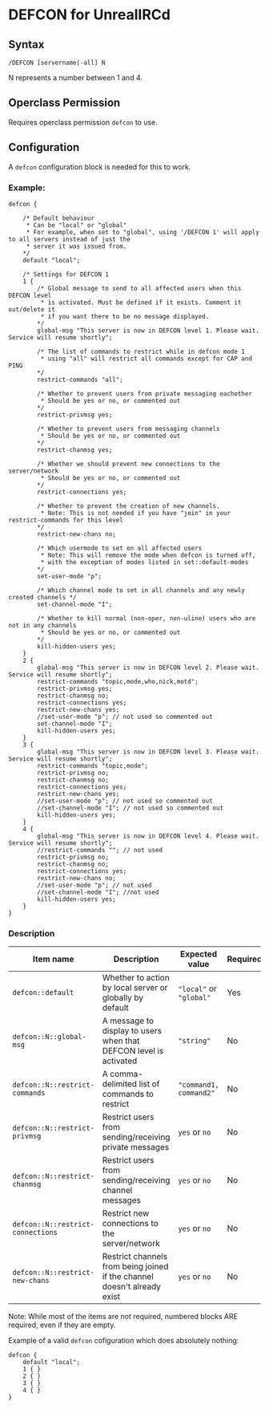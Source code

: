 # DEFCON for UnrealIRCd #

## Syntax ##

`/DEFCON [servername|-all] N`

N represents a number between 1 and 4.

## Operclass Permission ##

Requires operclass permission `defcon` to use.

## Configuration ##

A `defcon` configuration block is needed for this to work.
### Example: ###

```
defcon {

	/* Default behaviour
	 * Can be "local" or "global"
	 * For example, when set to "global", using '/DEFCON 1' will apply to all servers instead of just the
	 * server it was issued from.
	*/ 
	default "local";

	/* Settings for DEFCON 1
	1 {
		/* Global message to send to all affected users when this DEFCON level
		 * is activated. Must be defined if it exists. Comment it out/delete it
		 * if you want there to be no message displayed.
		*/
		global-msg "This server is now in DEFCON level 1. Please wait. Service will resume shortly";
		
		/* The list of commands to restrict while in defcon mode 1
		 * using "all" will restrict all commands except for CAP and PING
		*/
		restrict-commands "all";
		
		/* Whether to prevent users from private messaging eachother
		 * Should be yes or no, or commented out
		*/
		restrict-privmsg yes;
		
		/* Whether to prevent users from messaging channels
		 * Should be yes or no, or commented out
		*/
		restrict-chanmsg yes;
		
		/* Whether we should prevent new connections to the server/network
		 * Should be yes or no, or commented out
		*/
		restrict-connections yes;
		
		/* Whether to prevent the creation of new channels.
		 * Note: This is not needed if you have "join" in your restrict-commands for this level
		*/
		restrict-new-chans no;
		
		/* Which usermode to set on all affected users
		 * Note: This will remove the mode when defcon is turned off,
		 * with the exception of modes listed in set::default-modes
		*/
		set-user-mode "p";
		
		/* Which channel mode to set in all channels and any newly created channels */
		set-channel-mode "I";
		
		/* Whether to kill normal (non-oper, non-uline) users who are not in any channels
		 * Should be yes or no, or commented out
		*/
		kill-hidden-users yes;
	}
	2 {
		global-msg "This server is now in DEFCON level 2. Please wait. Service will resume shortly";
		restrict-commands "topic,mode,who,nick,motd";
		restrict-privmsg yes;
		restrict-chanmsg no;
		restrict-connections yes;
		restrict-new-chans yes;
		//set-user-mode "p"; // not used so commented out
		set-channel-mode "I";
		kill-hidden-users yes;
	}
	3 {
		global-msg "This server is now in DEFCON level 3. Please wait. Service will resume shortly";
		restrict-commands "topic,mode";
		restrict-privmsg no;
		restrict-chanmsg no;
		restrict-connections yes;
		restrict-new-chans yes;
		//set-user-mode "p"; // not used so commented out
		//set-channel-mode "I"; // not used so commented out
		kill-hidden-users yes;
	}
	4 {
		global-msg "This server is now in DEFCON level 4. Please wait. Service will resume shortly";
		//restrict-commands ""; // not used
		restrict-privmsg no;
		restrict-chanmsg no;
		restrict-connections yes;
		restrict-new-chans no;
		//set-user-mode "p"; // not used
		//set-channel-mode "I"; //not used
		kill-hidden-users yes;
	}
}

```

### Description ###
Item name | Description | Expected value | Required
----------|-------------|----------------|---------
`defcon::default` | Whether to action by local server or globally by default | `"local"` or `"global"` | Yes
`defcon::N::global-msg` | A message to display to users when that DEFCON level is activated | `"string"` | No
`defcon::N::restrict-commands` | A comma-delimited list of commands to restrict | `"command1, command2"` | No
`defcon::N::restrict-privmsg` | Restrict users from sending/receiving private messages | `yes` or `no` | No
`defcon::N::restrict-chanmsg` | Restrict users from sending/receiving channel messages | `yes` or `no` | No
`defcon::N::restrict-connections` | Restrict new connections to the server/network | `yes` or `no` | No
`defcon::N::restrict-new-chans` | Restrict channels from being joined if the channel doesn't already exist | `yes` or `no` | No

Note: While most of the items are not required, numbered blocks ARE required, even if they are empty.

Example of a valid `defcon` cofiguration which does absolutely nothing:
```
defcon {
	default "local";
	1 { }
	2 { }
	3 { }
	4 { }
}
```
